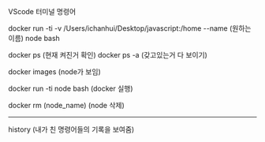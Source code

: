 VScode 터미널 명령어

docker run -ti -v /Users/ichanhui/Desktop/javascript:/home --name (원하는 이름) node bash

docker ps       (현재 켜진거 확인)
docker ps -a    (갖고있는거 다 보이기)

docker images   (node가 보임)

docker run -ti node bash    (docker 실행)

docker rm (node_name) (node 삭제)


-----------------------------------------------------------
history (내가 친 명령어들의 기록을 보여줌)
